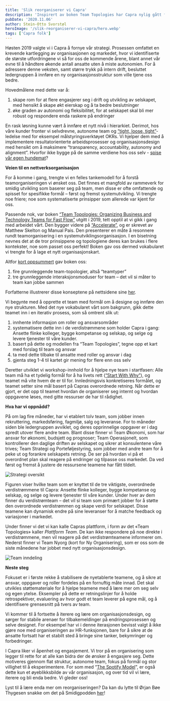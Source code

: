 ```yaml
---
title: 'Slik reorganiserer vi Capra'
description: 'Inspirert av boken Team Topologies har Capra nylig gått fra å være en rollebasert og hierarkisk organisasjon, til å satse på nettverksbasert organisering med team som grunnelement. '
pubDate: '2020.11.06'
author: Stein-Otto Svorstøl
heroImage: '/slik-reorganiserer-vi-capra/hero.webp'
tags: ['Capra folk']
---
```


Høsten 2019 valgte vi i Capra å fornye vår strategi. Prosessen omfattet en krevende kartlegging av organisasjonen og markedet, hvor vi identifiserte de største utfordringene vi så for oss de kommende årene, blant annet vår evne til å håndtere økende antall ansatte uten å miste autonomien. For å adressere denne veksten, samt større trykk på intern drift, besluttet ledergruppen å innføre en ny organisasjonsstruktur som ville tjene oss bedre.

Hovedmålene med dette var å:

1. skape rom for at flere engasjerer seg i drift og utvikling av selskapet, med hensikt å skape økt eierskap og å ta bedre beslutninger
2. øke graden av autonomi og fleksibilitet, for at selskapet skal bli mer robust og respondere enda raskere på endringer

En rask løsning kunne vært å innføre et nytt nivå i hierarkiet. Derimot, hos våre kunder fronter vi selvdrevne, autonome team og [“tight, loose, tight”](https://www.weforum.org/agenda/2020/07/flexible-working-after-covid19-telenor-norway/)-ledelse med for eksempel målstyringsverktøyet OKRs. Vi hjelper dem med å implementere resultatorienterte arbeidsprosesser og organisasjonsdesign med hensikt om å maksimere “transparency, accountability, autonomy and alignment”. Hvorfor ikke bygge på de samme verdiene hos oss selv - [spise vår egen hundemat](https://en.wikipedia.org/wiki/Eating_your_own_dog_food)?

**Veien til en nettverksorganisasjon**

For å komme i gang, trengte vi en felles tankemodell for å forstå teamorganiseringen vi ønsket oss. Det finnes et mangfold av rammeverk for smidig utvikling som baserer seg på team, men disse er ofte omfattende og spisset for spesifikke formål – først og fremst systemutvikling. Vi trengte noe friere; noe som systematiserte prinsipper som allerede var kjent for oss.

Passende nok, var boken [“Team Topologies: Organizing Business and Technology Teams for Fast Flow”](https://www.amazon.com/Team-Topologies-Organizing-Business-Technology/dp/1942788819) utgitt i 2019, tett opptil at vi gikk i gang med arbeidet vårt. Den bygger videre på [“Accelerate”](https://www.amazon.com/Accelerate-Software-Performing-Technology-Organizations/dp/1942788339/ref=pd_lpo_14_t_1/144-9166183-0317309?_encoding=UTF8&pd_rd_i=1942788339&pd_rd_r=371f8e0f-b9e8-4e7f-b846-fd489cf7f1c5&pd_rd_w=hf4Xe&pd_rd_wg=MsjFs&pf_rd_p=7b36d496-f366-4631-94d3-61b87b52511b&pf_rd_r=V9HJCMBZ50VG4TKQQZK6&psc=1&refRID=V9HJCMBZ50VG4TKQQZK6), og er skrevet av Matthew Skelton og Manual Pais. Den presenterer en måte å resonnere rundt teamorganisering i en systemutviklingsorganisasjon. I en bisetning nevnes det at de tror prinsippene og topologiene deres kan brukes i flere kontekster, noe som passet oss perfekt! Boken gav oss dermed vokabularet vi trengte for å lage et nytt organisasjonskart.

Altfor [kort oppsummert](https://medium.com/smidigalliansen/oppsummering-av-team-topologies-5a5ab0bef926) gav boken oss:

1. fire grunnleggende team-topologier, altså “teamtyper”
2. tre grunnleggende interaksjonsmoduser for team – det vil si måter to team kan jobbe sammen

Forfatterne illustrerer disse konseptene på nettsidene sine [her](https://teamtopologies.com/key-concepts).

Vi begynte med å opprette et team med formål om å designe og innføre den nye strukturen. Med det nye vokabularet vårt som bakgrunn, gikk dette teamet inn i en iterativ prosess, som så omtrent slik ut:

1. innhente informasjon om roller og ansvarsområder
2. systematisere dette inn i de verdistrømmene som holder Capra i gang: Ansette flinke kolleger, bygge kompetanse og selskap, og selge og levere tjenester til våre kunder.
3. basert på dette og modellen fra “Team Topologies”, tegne opp et kart med forslag til team og ansvar
4. ta med dette tilbake til ansatte med roller og ansvar i dag
5. gjenta steg 1-4 til kartet gir mening for flere enn oss selv

Deretter utviklet vi workshop-innhold for å hjelpe nye team i startfasen: Alle team må ha et tydelig formål for å ha livets rett ([“Start With Why”](https://www.amazon.com/Start-Why-Leaders-Inspire-Everyone/dp/1591846447)), og teamet må vite hvem de er til for. Innledningsvis konkretiseres formålet, og teamet setter sine mål basert på Capras overordnede retning. Når dette er gjort, er det opp til teamet hvordan de organiserer seg internt og hvordan oppgavene løses, med gitte ressurser de har til rådighet.

**Hva har vi oppnådd?**

På om lag fire måneder, har vi etablert tolv team, som jobber innen rekruttering, markedsføring, fagmiljø, salg og leveranse. For to måneder siden ble ledergruppen avviklet, og deres opprinnelige oppgaver er i dag spredt utover flere andre team. Blant disse finner vi Team Økonomi, som har ansvar for økonomi, budsjett og prognoser; Team Operasjonelt, som kontrollerer den daglige driften av selskapet og sikrer at konsulentene våre trives; Team Strategi og Porteføljestyring, som jobber med andre team for å peke ut og forankre selskapets retning. De ser på hvordan vi på et overordnet plan skal reagere på endringer og tilpasse oss markedet. Da ved først og fremst å justere de ressursene teamene har fått tildelt.

![Strategi oversikt](/slik-reorganiserer-vi-capra/strategi.webp)

Figuren viser hvilke team som er knyttet til de tre viktigste, overordnede verdistrømmene til Capra: Ansette flinke kolleger, bygge kompetanse og selskap, og selge og levere tjenester til våre kunder. Under hver av dem finner du verdistrømteam – det vil si team som primært jobber for å støtte den overordnede verdistrømmen og skape verdi for selskapet. Disse teamene kan dynamisk endre på sine leveranser for å matche feedback og variasjoner i markedet.

Under finner vi det vi kan kalle Capras plattform, i form av det «Team Topologies» kaller *Plattform Team*. De kan ikke respondere på noe direkte i verdistrømmene, men vil reagere på det verdistrømteamene informerer om. Nederst finner vi Team Nyorg (kort for Ny Organisering), som er oss som de siste månedene har jobbet med nytt organisasjonsdesign.

![Team inndeling](/slik-reorganiserer-vi-capra/team.webp)

**Neste steg**

Fokuset er i første rekke å stabilisere de nyetablerte teamene, og å sikre at ansvar, oppgaver og roller fordeles på en fornuftig måte innad. Det skal utvikles støttemateriale for å hjelpe teamene med å lære mer om seg selv og egen ytelse. Eksempler på dette er retningslinjer for å holde retrospektiver, evaluering av hvor godt et team leverer på egne mål, og å identifisere grensesnitt på tvers av team.

Vi kommer til å fortsette å iterere og lære om organisasjonsdesign, og sørger for stabile arenaer for tilbakemeldinger på endringsprosessen og selve designet. For eksempel har vi i denne iterasjonen bevisst valgt å ikke gjøre noe med organiseringen av HR-funksjonen, bare for å sikre at de ansatte fortsatt har et stabilt sted å bringe sine tanker, bekymringer og forbedringer.

I Capra liker vi åpenhet og engasjement. Vi tror på en organisering som legger til rette for at alle kan bidra der de ønsker å engasjere seg. Dette motiveres gjennom flat struktur, autonome team, fokus på formål og stor villighet til å eksperimentere. For som med “[The Spotify Model](https://blog.crisp.se/wp-content/uploads/2012/11/SpotifyScaling.pdf)”, er også dette kun et øyeblikksbilde av vår organisasjon, og over tid vil vi lære, iterere og bli enda bedre. Vi gleder oss!

Lyst til å lære enda mer om reorganiseringen? Da kan du lytte til Ørjan Bøe Thygesen snakke om det på Smidigpodden [her](https://nettsiden.pages.dev/blogg/slik-reorganiserer-vi-capra/%20https://smidigpodden.no/episode/32)!